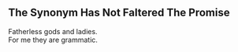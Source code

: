 The Synonym Has Not Faltered The Promise
----------------------------------------
Fatherless gods and ladies.  
For me they are grammatic.  
